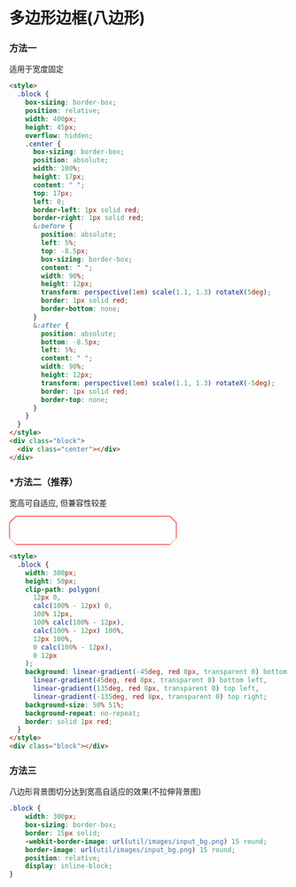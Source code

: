 # 多边形边框(八边形)

### 方法一

适用于宽度固定

```html
<style>
  .block {
    box-sizing: border-box;
    position: relative;
    width: 400px;
    height: 45px;
    overflow: hidden;
    .center {
      box-sizing: border-box;
      position: absolute;
      width: 100%;
      height: 17px;
      content: " ";
      top: 17px;
      left: 0;
      border-left: 1px solid red;
      border-right: 1px solid red;
      &:before {
        position: absolute;
        left: 5%;
        top: -8.5px;
        box-sizing: border-box;
        content: " ";
        width: 90%;
        height: 12px;
        transform: perspective(1em) scale(1.1, 1.3) rotateX(5deg);
        border: 1px solid red;
        border-bottom: none;
      }
      &:after {
        position: absolute;
        bottom: -8.5px;
        left: 5%;
        content: " ";
        width: 90%;
        height: 12px;
        transform: perspective(1em) scale(1.1, 1.3) rotateX(-5deg);
        border: 1px solid red;
        border-top: none;
      }
    }
  }
</style>
<div class="block">
  <div class="center"></div>
</div>
```

### *方法二（推荐）

宽高可自适应, 但兼容性较差

<div
  style="
    width: 300px;
    height: 50px;
    clip-path: polygon(
      12px 0,
      calc(100% - 12px) 0,
      100% 12px,
      100% calc(100% - 12px),
      calc(100% - 12px) 100%,
      12px 100%,
      0 calc(100% - 12px),
      0 12px
    );
    background: linear-gradient(-45deg, red 8px, transparent 0) bottom right,
      linear-gradient(45deg, red 8px, transparent 0) bottom left,
      linear-gradient(135deg, red 8px, transparent 0) top left,
      linear-gradient(-135deg, red 8px, transparent 0) top right;
    background-size: 50% 51%;
    background-repeat: no-repeat;
    border: solid 1px red;
  "
></div>

```html
<style>
  .block {
    width: 300px;
    height: 50px;
    clip-path: polygon(
      12px 0,
      calc(100% - 12px) 0,
      100% 12px,
      100% calc(100% - 12px),
      calc(100% - 12px) 100%,
      12px 100%,
      0 calc(100% - 12px),
      0 12px
    );
    background: linear-gradient(-45deg, red 8px, transparent 0) bottom right,
      linear-gradient(45deg, red 8px, transparent 0) bottom left,
      linear-gradient(135deg, red 8px, transparent 0) top left,
      linear-gradient(-135deg, red 8px, transparent 0) top right;
    background-size: 50% 51%;
    background-repeat: no-repeat;
    border: solid 1px red;
  }
</style>
<div class="block"></div>
```

### 方法三

八边形背景图切分达到宽高自适应的效果(不拉伸背景图)

```css
.block {
	width: 300px;
	box-sizing: border-box;
	border: 15px solid;
	-webkit-border-image: url(util/images/input_bg.png) 15 round;
	border-image: url(util/images/input_bg.png) 15 round;
	position: relative;
	display: inline-block;
}
```

